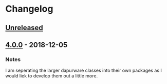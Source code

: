 # Changelog

## [Unreleased]

## [4.0.0] - 2018-12-05
### Notes
I am seperating the larger dapurware classes into their own packages as I would liek to develop them out a little more.

[Unreleased]: https://github.com/dappur/dappurware-deployment/compare/v4.0.0...HEAD
[4.0.0]: https://github.com/dappur/dappurware-deployment/releases/tag/v4.0.0
